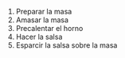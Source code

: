 1. Preparar la masa
2. Amasar la masa
3. Precalentar el horno
4. Hacer la salsa
5. Esparcir la salsa sobre la masa

